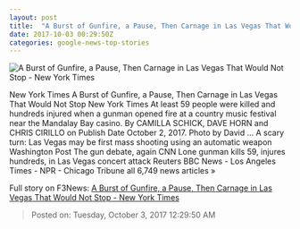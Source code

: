 ```yaml
---
layout: post
title:  "A Burst of Gunfire, a Pause, Then Carnage in Las Vegas That Would Not Stop - New York Times"
date: 2017-10-03 00:29:50Z
categories: google-news-top-stories
---
```


![A Burst of Gunfire, a Pause, Then Carnage in Las Vegas That Would Not Stop - New York Times](https://static01.nyt.com/images/2017/10/03/world/03lasvegas-1/03lasvegas-1-facebookJumbo.jpg)

New York Times A Burst of Gunfire, a Pause, Then Carnage in Las Vegas That Would Not Stop New York Times At least 59 people were killed and hundreds injured when a gunman opened fire at a country music festival near the Mandalay Bay casino. By CAMILLA SCHICK, DAVE HORN and CHRIS CIRILLO on Publish Date October 2, 2017. Photo by David ... A scary turn: Las Vegas may be first mass shooting using an automatic weapon Washington Post The gun debate, again CNN Lone gunman kills 59, injures hundreds, in Las Vegas concert attack Reuters BBC News - Los Angeles Times - NPR - Chicago Tribune all 6,749 news articles »


Full story on F3News: [A Burst of Gunfire, a Pause, Then Carnage in Las Vegas That Would Not Stop - New York Times](http://www.f3nws.com/n/jKQeNG)

> Posted on: Tuesday, October 3, 2017 12:29:50 AM
